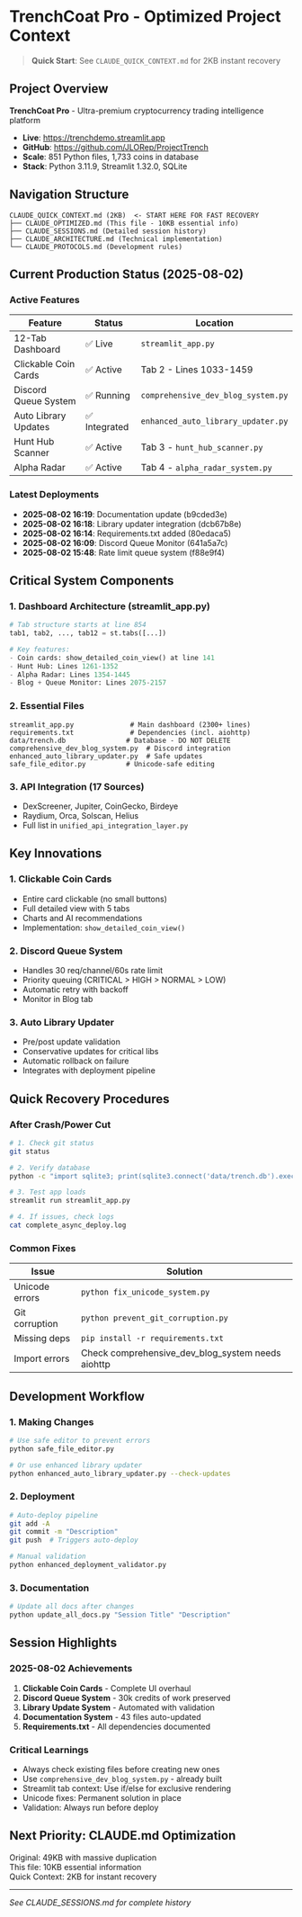 # TrenchCoat Pro - Optimized Project Context

> **Quick Start**: See `CLAUDE_QUICK_CONTEXT.md` for 2KB instant recovery

## Project Overview
**TrenchCoat Pro** - Ultra-premium cryptocurrency trading intelligence platform  
- **Live**: https://trenchdemo.streamlit.app
- **GitHub**: https://github.com/JLORep/ProjectTrench
- **Scale**: 851 Python files, 1,733 coins in database
- **Stack**: Python 3.11.9, Streamlit 1.32.0, SQLite

## Navigation Structure
```
CLAUDE_QUICK_CONTEXT.md (2KB)  <- START HERE FOR FAST RECOVERY
├── CLAUDE_OPTIMIZED.md (This file - 10KB essential info)
├── CLAUDE_SESSIONS.md (Detailed session history)
├── CLAUDE_ARCHITECTURE.md (Technical implementation)
└── CLAUDE_PROTOCOLS.md (Development rules)
```

## Current Production Status (2025-08-02)

### Active Features
| Feature | Status | Location |
|---------|---------|----------|
| 12-Tab Dashboard | ✅ Live | `streamlit_app.py` |
| Clickable Coin Cards | ✅ Active | Tab 2 - Lines 1033-1459 |
| Discord Queue System | ✅ Running | `comprehensive_dev_blog_system.py` |
| Auto Library Updates | ✅ Integrated | `enhanced_auto_library_updater.py` |
| Hunt Hub Scanner | ✅ Active | Tab 3 - `hunt_hub_scanner.py` |
| Alpha Radar | ✅ Active | Tab 4 - `alpha_radar_system.py` |

### Latest Deployments
- **2025-08-02 16:19**: Documentation update (b9cded3e)
- **2025-08-02 16:18**: Library updater integration (dcb67b8e)
- **2025-08-02 16:14**: Requirements.txt added (80edaca5)
- **2025-08-02 16:09**: Discord Queue Monitor (641a5a7c)
- **2025-08-02 15:48**: Rate limit queue system (f88e9f4)

## Critical System Components

### 1. Dashboard Architecture (streamlit_app.py)
```python
# Tab structure starts at line 854
tab1, tab2, ..., tab12 = st.tabs([...])

# Key features:
- Coin cards: show_detailed_coin_view() at line 141
- Hunt Hub: Lines 1261-1352
- Alpha Radar: Lines 1354-1445
- Blog + Queue Monitor: Lines 2075-2157
```

### 2. Essential Files
```
streamlit_app.py              # Main dashboard (2300+ lines)
requirements.txt              # Dependencies (incl. aiohttp)
data/trench.db               # Database - DO NOT DELETE
comprehensive_dev_blog_system.py  # Discord integration
enhanced_auto_library_updater.py  # Safe updates
safe_file_editor.py          # Unicode-safe editing
```

### 3. API Integration (17 Sources)
- DexScreener, Jupiter, CoinGecko, Birdeye
- Raydium, Orca, Solscan, Helius
- Full list in `unified_api_integration_layer.py`

## Key Innovations

### 1. Clickable Coin Cards
- Entire card clickable (no small buttons)
- Full detailed view with 5 tabs
- Charts and AI recommendations
- Implementation: `show_detailed_coin_view()`

### 2. Discord Queue System
- Handles 30 req/channel/60s rate limit
- Priority queuing (CRITICAL > HIGH > NORMAL > LOW)
- Automatic retry with backoff
- Monitor in Blog tab

### 3. Auto Library Updater
- Pre/post update validation
- Conservative updates for critical libs
- Automatic rollback on failure
- Integrates with deployment pipeline

## Quick Recovery Procedures

### After Crash/Power Cut
```bash
# 1. Check git status
git status

# 2. Verify database
python -c "import sqlite3; print(sqlite3.connect('data/trench.db').execute('SELECT COUNT(*) FROM coins').fetchone())"

# 3. Test app loads
streamlit run streamlit_app.py

# 4. If issues, check logs
cat complete_async_deploy.log
```

### Common Fixes
| Issue | Solution |
|-------|----------|
| Unicode errors | `python fix_unicode_system.py` |
| Git corruption | `python prevent_git_corruption.py` |
| Missing deps | `pip install -r requirements.txt` |
| Import errors | Check comprehensive_dev_blog_system needs aiohttp |

## Development Workflow

### 1. Making Changes
```bash
# Use safe editor to prevent errors
python safe_file_editor.py

# Or use enhanced library updater
python enhanced_auto_library_updater.py --check-updates
```

### 2. Deployment
```bash
# Auto-deploy pipeline
git add -A
git commit -m "Description"
git push  # Triggers auto-deploy

# Manual validation
python enhanced_deployment_validator.py
```

### 3. Documentation
```bash
# Update all docs after changes
python update_all_docs.py "Session Title" "Description"
```

## Session Highlights

### 2025-08-02 Achievements
1. **Clickable Coin Cards** - Complete UI overhaul
2. **Discord Queue System** - 30k credits of work preserved
3. **Library Update System** - Automated with validation
4. **Documentation System** - 43 files auto-updated
5. **Requirements.txt** - All dependencies documented

### Critical Learnings
- Always check existing files before creating new ones
- Use `comprehensive_dev_blog_system.py` - already built
- Streamlit tab context: Use if/else for exclusive rendering
- Unicode fixes: Permanent solution in place
- Validation: Always run before deploy

## Next Priority: CLAUDE.md Optimization
Original: 49KB with massive duplication  
This file: 10KB essential information  
Quick Context: 2KB for instant recovery

---
*See CLAUDE_SESSIONS.md for complete history*